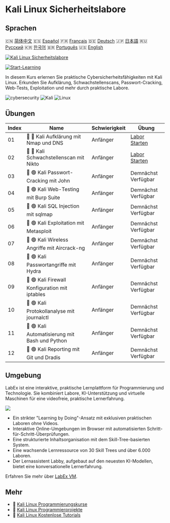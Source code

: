# Kali Linux Sicherheitslabore

## Sprachen

🇨🇳 [简体中文](README_zh.md) 🇪🇸 [Español](README_es.md) 🇫🇷 [Français](README_fr.md) 🇩🇪 [Deutsch](README_de.md) 🇯🇵 [日本語](README_ja.md) 🇷🇺 [Русский](README_ru.md) 🇰🇷 [한국어](README_ko.md) 🇧🇷 [Português](README_pt.md) 🇺🇸 [English](README.md) 

[![Kali Linux Sicherheitslabore](https://cover-creator.labex.io/kali-linux-security-labs.png?lang=de)](https://labex.io/de/courses/kali-linux-security-labs)

[![Start-Learning](https://img.shields.io/badge/Start-Learning-whitesmoke?style=for-the-badge)](https://labex.io/de/courses/kali-linux-security-labs)

In diesem Kurs erlernen Sie praktische Cybersicherheitsfähigkeiten mit Kali Linux. Erkunden Sie Aufklärung, Schwachstellenscans, Passwort-Cracking, Web-Tests, Exploitation und mehr durch praktische Labore.

![cybersecurity](https://img.shields.io/badge/cybersecurity-whitesmoke?style=for-the-badge&logo=cybersecurity)
![Kali](https://img.shields.io/badge/Kali-whitesmoke?style=for-the-badge&logo=kali)
![Linux](https://img.shields.io/badge/Linux-whitesmoke?style=for-the-badge&logo=linux)


## Übungen

|   Index | Name                                           | Schwierigkeit   | Übung                                                                                                                        |
|---------|------------------------------------------------|-----------------|------------------------------------------------------------------------------------------------------------------------------|
|      01 | 📖 🔵 Kali Aufklärung mit Nmap und DNS         | Anfänger        | <a target='_blank' href='https://labex.io/de/tutorials/kali-kali-reconnaissance-with-nmap-and-dns-552298'>Labor Starten</a>  |
|      02 | 📖 🔵 Kali Schwachstellenscan mit Nikto        | Anfänger        | <a target='_blank' href='https://labex.io/de/tutorials/kali-kali-vulnerability-scanning-with-nikto-552301'>Labor Starten</a> |
|      03 | 📖 🟢 Kali Passwort-Cracking mit John          | Anfänger        | Demnächst Verfügbar                                                                                                          |
|      04 | 📖 🟢 Kali Web-Testing mit Burp Suite          | Anfänger        | Demnächst Verfügbar                                                                                                          |
|      05 | 📖 🟢 Kali SQL Injection mit sqlmap            | Anfänger        | Demnächst Verfügbar                                                                                                          |
|      06 | 📖 🟢 Kali Exploitation mit Metasploit         | Anfänger        | Demnächst Verfügbar                                                                                                          |
|      07 | 📖 🟢 Kali Wireless Angriffe mit Aircrack-ng   | Anfänger        | Demnächst Verfügbar                                                                                                          |
|      08 | 📖 🟢 Kali Passwortangriffe mit Hydra          | Anfänger        | Demnächst Verfügbar                                                                                                          |
|      09 | 📖 🟢 Kali Firewall Konfiguration mit iptables | Anfänger        | Demnächst Verfügbar                                                                                                          |
|      10 | 📖 🟢 Kali Protokollanalyse mit journalctl     | Anfänger        | Demnächst Verfügbar                                                                                                          |
|      11 | 📖 🟢 Kali Automatisierung mit Bash und Python | Anfänger        | Demnächst Verfügbar                                                                                                          |
|      12 | 📖 🟢 Kali Reporting mit Git und Dradis        | Anfänger        | Demnächst Verfügbar                                                                                                          |

## Umgebung

LabEx ist eine interaktive, praktische Lernplattform für Programmierung und Technologie. Sie kombiniert Labore, KI-Unterstützung und virtuelle Maschinen für eine videofreie, praktische Lernerfahrung.

![](https://tutorial-screenshot.getvm.io/images/vm-1725247253.png)

- Ein strikter "Learning by Doing"-Ansatz mit exklusiven praktischen Laboren ohne Videos.
- Interaktive Online-Umgebungen im Browser mit automatisierten Schritt-für-Schritt-Überprüfungen.
- Eine strukturierte Inhaltsorganisation mit dem Skill-Tree-basierten System.
- Eine wachsende Lernressource von 30 Skill Trees und über 6.000 Laboren.
- Der Lernassistent Labby, aufgebaut auf den neuesten KI-Modellen, bietet eine konversationelle Lernerfahrung.

Erfahren Sie mehr über [LabEx VM](https://support.labex.io/using-labex/virtual-machine).

## Mehr

- 🔗 [Kali Linux Programmierungskurse](https://github.com/labex-labs/awesome-programming-courses)
- 🔗 [Kali Linux Programmierprojekte](https://github.com/labex-labs/awesome-programming-projects)
- 🔗 [Kali Linux Kostenlose Tutorials](https://github.com/labex-labs/kali-free-tutorials)

